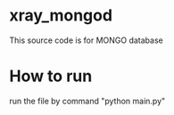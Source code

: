 # xray_mongod
This source code is for MONGO database
# How to run
run the file by command "python main.py"
